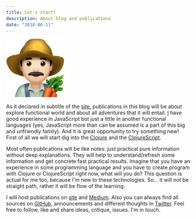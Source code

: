 ```yaml
---
title: Let's start!
description: About blog and publications
date: "2018-06-11"
---
```


![](./hick.png)

As it declared in subtitle of the [site](http://functionalhick.online/), publications in this blog will be about explore functional world and about all adventures that it will entail. [I](https://github.com/maksugr) have good experience in JavaScript but just a little in another functional languages (yes, JavaScript more than can be assumed is a part of this big and *un*friendly family). And it is great opportunity to try something new! First of all we will start dig into the [Clojure](https://clojure.org/) and the [ClojureScript](https://clojurescript.org/).

Most often publications will be like notes: just practical pure information without deep explanations. They will help to understand/refresh some information and get concrete fast practical results. Imagine that you have an experience in some programming language and you have to create program with Clojure or ClojureScript right now, what will you do? This question is actual for me too, because I'm new to these technologies. So... it will not be straight path, rather it will be flow of the learning.

I will host publications on [site](http://functionalhick.online/) and [Medium](https://medium.com/functionalhick). Also you can always find all sources on [GitHub](https://github.com/maksugr/functionalhick), announcements and different thoughts in [Twitter](https://twitter.com/functionalhick). Feel free to follow, like and share ideas, critique, issues. I'm in touch.











